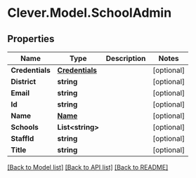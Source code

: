 # Clever.Model.SchoolAdmin
## Properties

Name | Type | Description | Notes
------------ | ------------- | ------------- | -------------
**Credentials** | [**Credentials**](Credentials.md) |  | [optional] 
**District** | **string** |  | [optional] 
**Email** | **string** |  | [optional] 
**Id** | **string** |  | [optional] 
**Name** | [**Name**](Name.md) |  | [optional] 
**Schools** | **List&lt;string&gt;** |  | [optional] 
**StaffId** | **string** |  | [optional] 
**Title** | **string** |  | [optional] 

[[Back to Model list]](../README.md#documentation-for-models) [[Back to API list]](../README.md#documentation-for-api-endpoints) [[Back to README]](../README.md)

